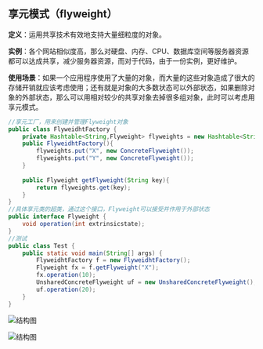 ## 享元模式（flyweight）

**定义**：运用共享技术有效地支持大量细粒度的对象。

**实例**：各个网站相似度高，那么对硬盘、内存、CPU、数据库空间等服务器资源都可以达成共享，减少服务器资源，而对于代码，由于一份实例，更好维护。

**使用场景**：如果一个应用程序使用了大量的对象，而大量的这些对象造成了很大的存储开销就应该考虑使用；还有就是对象的大多数状态可以外部状态，如果删除对象的外部状态，那么可以用相对较少的共享对象去掉很多组对象，此时可以考虑用享元模式。

```java
//享元工厂，用来创建并管理Flyweight对象
public class FlyweidhtFactory {
	private Hashtable<String,Flyweight> flyweights = new Hashtable<String,Flyweight>();	
	public FlyweidhtFactory(){
		flyweights.put("X", new ConcreteFlyweight());
		flyweights.put("Y", new ConcreteFlyweight());
	}
	
	public Flyweight getFlyweight(String key){
		return flyweights.get(key);
	}
}
//具体享元类的超类，通过这个接口，Flyweight可以接受并作用于外部状态
public interface Flyweight {
	void operation(int extrinsicstate);
}
//测试
public class Test {
	public static void main(String[] args) {
		FlyweidhtFactory f = new FlyweidhtFactory();
		Flyweight fx = f.getFlyweight("X");
		fx.operation(10);
		UnsharedConcreteFlyweight uf = new UnsharedConcreteFlyweight();
		uf.operation(20);
	}
}
```

![结构图](https://github.com/xuxh0622/learn-designpattern/blob/master/image/xflyweight.png)

![结构图](https://github.com/xuxh0622/learn-designpattern/blob/master/image/xbaseflyweight.png)